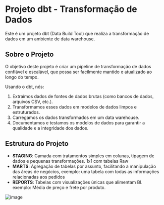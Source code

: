 # Projeto dbt - Transformação de Dados

Este é um projeto dbt (Data Build Tool) que realiza a transformação de dados em um ambiente de data warehouse.

## Sobre o Projeto

O objetivo deste projeto é criar um pipeline de transformação de dados confiável e escalável, que possa ser facilmente mantido e atualizado ao longo do tempo.

Usando o dbt, nós:

1. Extraímos dados de fontes de dados brutas (como bancos de dados, arquivos CSV, etc.).
2. Transformamos esses dados em modelos de dados limpos e estruturados.
3. Carregamos os dados transformados em um data warehouse.
4. Documentamos e testamos os modelos de dados para garantir a qualidade e a integridade dos dados.

## Estrutura do Projeto

- **STAGING**: Camada com tratamentos simples em colunas, tipagem de dados e pequenas transformações. 1x1 com tabelas Raw
- **MARTS**: Agregação de tabelas por assunto, facilitando a manipulação das áreas de negócios, exemplo: uma tabela com todas as informações relacionadas aos pedidos
- **REPORTS**: Tabelas com visualizações únicas que alimentam BI. exemplo: Média de preço e frete por produto.

![image](/dbt-dat.png)
